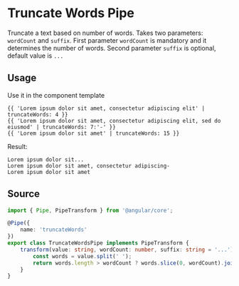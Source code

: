 # Truncate Words Pipe

Truncate a text based on number of words. Takes two parameters: `wordCount` and `suffix`.
First parameter `wordCount` is mandatory and it determines the number of words.
Second parameter `suffix` is optional, default value is `...`

## Usage

Use it in the component template

<ngs-code-block-with-header>

```
{{ 'Lorem ipsum dolor sit amet, consectetur adipiscing elit' | truncateWords: 4 }}
{{ 'Lorem ipsum dolor sit amet, consectetur adipiscing elit, sed do eiusmod' | truncateWords: 7:'-' }}
{{ 'Lorem ipsum dolor sit amet' | truncateWords: 15 }}
```

</ngs-code-block-with-header>

Result:

```
Lorem ipsum dolor sit...
Lorem ipsum dolor sit amet, consectetur adipiscing-
Lorem ipsum dolor sit amet
```

## Source

<ngs-code-block-with-header file-name="truncate-words.pipe.ts">

```typescript
import { Pipe, PipeTransform } from '@angular/core';

@Pipe({
    name: 'truncateWords'
})
export class TruncateWordsPipe implements PipeTransform {
    transform(value: string, wordCount: number, suffix: string = '...'): string {
        const words = value.split(' ');
        return words.length > wordCount ? words.slice(0, wordCount).join(' ') + suffix : value;
    }
}
```

</ngs-code-block-with-header>
